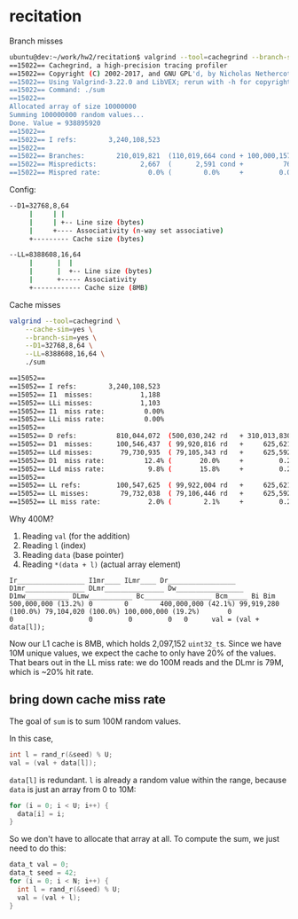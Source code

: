 # recitation

Branch misses
```bash
ubuntu@dev:~/work/hw2/recitation$ valgrind --tool=cachegrind --branch-sim=yes ./sum
==15022== Cachegrind, a high-precision tracing profiler
==15022== Copyright (C) 2002-2017, and GNU GPL'd, by Nicholas Nethercote et al.
==15022== Using Valgrind-3.22.0 and LibVEX; rerun with -h for copyright info
==15022== Command: ./sum
==15022==
Allocated array of size 10000000
Summing 100000000 random values...
Done. Value = 938895920
==15022==
==15022== I refs:        3,240,108,523
==15022==
==15022== Branches:        210,019,821  (110,019,664 cond + 100,000,157 ind)
==15022== Mispredicts:           2,667  (      2,591 cond +          76 ind)
==15022== Mispred rate:            0.0% (        0.0%     +         0.0%   )
```

Config:
```bash
--D1=32768,8,64
     |     | |
     |     | +-- Line size (bytes)
     |     +---- Associativity (n-way set associative)
     +--------- Cache size (bytes)

--LL=8388608,16,64
     |      |  |
     |      |  +-- Line size (bytes)
     |      +----- Associativity
     +------------ Cache size (8MB)
```


Cache misses

```bash
valgrind --tool=cachegrind \
    --cache-sim=yes \
    --branch-sim=yes \
    --D1=32768,8,64 \
    --LL=8388608,16,64 \
    ./sum
```

```bash
==15052==
==15052== I refs:        3,240,108,523
==15052== I1  misses:            1,188
==15052== LLi misses:            1,103
==15052== I1  miss rate:          0.00%
==15052== LLi miss rate:          0.00%
==15052==
==15052== D refs:          810,044,072  (500,030,242 rd   + 310,013,830 wr)
==15052== D1  misses:      100,546,437  ( 99,920,816 rd   +     625,621 wr)
==15052== LLd misses:       79,730,935  ( 79,105,343 rd   +     625,592 wr)
==15052== D1  miss rate:          12.4% (       20.0%     +         0.2%  )
==15052== LLd miss rate:           9.8% (       15.8%     +         0.2%  )
==15052==
==15052== LL refs:         100,547,625  ( 99,922,004 rd   +     625,621 wr)
==15052== LL misses:        79,732,038  ( 79,106,446 rd   +     625,592 wr)
==15052== LL miss rate:            2.0% (        2.1%     +         0.2%  )
```


Why 400M?
1. Reading `val` (for the addition)
2. Reading `l` (index)
3. Reading `data` (base pointer)
4. Reading `*(data + l)` (actual array element)
```
Ir_________________ I1mr____ ILmr____ Dr_________________ D1mr_______________ DLmr_______________ Dw_________________ D1mw___________ DLmw___________ Bc_________________ Bcm_____ Bi Bim
500,000,000 (13.2%) 0        0        400,000,000 (42.1%) 99,919,280 (100.0%) 79,104,020 (100.0%) 100,000,000 (19.2%)       0               0                   0         0         0   0      val = (val + data[l]);
```

Now our L1 cache is 8MB, which holds 2,097,152 `uint32_t`s. 
Since we have 10M unique values, we expect the cache to only have
20% of the values. That bears out in the LL miss rate:
we do 100M reads and the DLmr is 79M, which is ~20% hit rate.

## bring down cache miss rate

The goal of `sum` is to sum 100M random values.

In this case, 
```c
int l = rand_r(&seed) % U;
val = (val + data[l]);
```
`data[l]` is redundant. `l` is already
a random value within the range, 
because `data` is just an array from 0 to 10M:

```c
for (i = 0; i < U; i++) {
  data[i] = i;
}
```

So we don't have to allocate that array at all.
To compute the sum, we just need to do this:
```c
data_t val = 0;
data_t seed = 42;
for (i = 0; i < N; i++) {
  int l = rand_r(&seed) % U;
  val = (val + l);
}
```